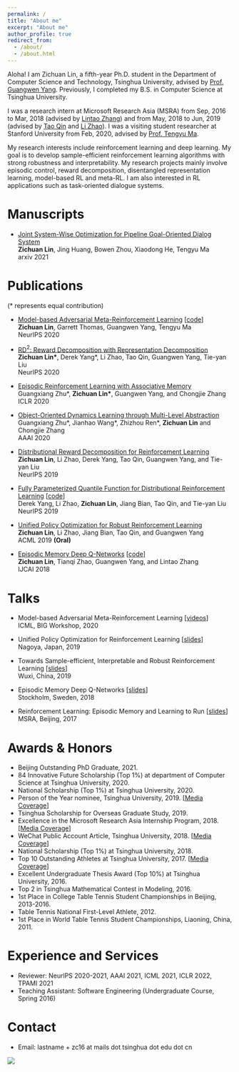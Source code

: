```yaml
---
permalink: /
title: "About me"
excerpt: "About me"
author_profile: true
redirect_from: 
  - /about/
  - /about.html
---
```


Aloha! I am Zichuan Lin, a fifth-year Ph.D. student in the Department of Computer Science and Technology, Tsinghua University, advised by [Prof. Guangwen Yang](http://www.cs.tsinghua.edu.cn/publish/csen/4623/2010/20101224195554390212530/20101224195554390212530_.html). Previously, I completed my B.S. in Computer Science at Tsinghua University.

I was a research intern at Microsoft Research Asia (MSRA) from Sep, 2016 to Mar, 2018 (advised by [Lintao Zhang](https://www.microsoft.com/en-us/research/people/lintaoz/)) and from May, 2018 to Jun, 2019 (advised by [Tao Qin](https://www.microsoft.com/en-us/research/people/taoqin/) and [Li Zhao](https://www.microsoft.com/en-us/research/people/lizo/)). I was a visiting student researcher at Stanford University from Feb, 2020, advised by [Prof. Tengyu Ma](https://ai.stanford.edu/~tengyuma/).

My research interests include reinforcement learning and deep learning. My goal is to develop sample-efficient reinforcement learning algorithms with strong robustness and interpretability. My research projects mainly involve episodic control, reward decomposition, disentangled representation learning, model-based RL and meta-RL. I am also interested in RL applications such as task-oriented dialogue systems.

Manuscripts
======
- [Joint System-Wise Optimization for Pipeline Goal-Oriented Dialog System](https://arxiv.org/abs/2106.04835) <br>
**Zichuan Lin**, Jing Huang, Bowen Zhou, Xiaodong He, Tengyu Ma <br>
arxiv 2021

Publications
======
(* represents equal contribution)
- [Model-based Adversarial Meta-Reinforcement Learning](https://arxiv.org/abs/2006.08875) [[code](https://github.com/LinZichuan/AdMRL)]  <br>
**Zichuan Lin**, Garrett Thomas, Guangwen Yang, Tengyu Ma  <br>
NeurIPS 2020

- [RD$^2$: Reward Decomposition with Representation Decomposition](https://papers.nips.cc/paper/2020/file/82039d16dce0aab3913b6a7ac73deff7-Paper.pdf)   <br>
**Zichuan Lin\***, Derek Yang\*, Li Zhao, Tao Qin, Guangwen Yang, Tie-yan Liu <br>
NeurIPS 2020

- [Episodic Reinforcement Learning with Associative Memory](https://openreview.net/forum?id=HkxjqxBYDB&noteId=HkxjqxBYDB)  <br>
Guangxiang Zhu\*, **Zichuan Lin\***, Guangwen Yang, and Chongjie Zhang  <br>
ICLR 2020

- [Object-Oriented Dynamics Learning through Multi-Level Abstraction](https://arxiv.org/abs/1904.07482)  <br>
Guangxiang Zhu\*, Jianhao Wang\*, Zhizhou Ren\*, **Zichuan Lin** and Chongjie Zhang  <br>
AAAI 2020

- [Distributional Reward Decomposition for Reinforcement Learning](https://arxiv.org/abs/1911.02166)  <br>
**Zichuan Lin**, Li Zhao, Derek Yang, Tao Qin, Guangwen Yang, and Tie-yan Liu  <br>
NeurIPS 2019

- [Fully Parameterized Quantile Function for Distributional Reinforcement Learning](https://arxiv.org/abs/1911.02140) [[code](https://github.com/microsoft/FQF)] <br>
Derek Yang, Li Zhao, **Zichuan Lin**, Jiang Bian, Tao Qin, and Tie-yan Liu  <br>
NeurIPS 2019

- [Unified Policy Optimization for Robust Reinforcement Learning](http://proceedings.mlr.press/v101/lin19a.html)  <br>
**Zichuan Lin**, Li Zhao, Jiang Bian, Tao Qin, and Guangwen Yang  <br>
ACML 2019 **(Oral)**

- [Episodic Memory Deep Q-Networks](https://arxiv.org/abs/1805.07603) [[code](https://github.com/LinZichuan/emdqn)]  <br>
**Zichuan Lin**, Tianqi Zhao, Guangwen Yang, and Lintao Zhang  <br>
IJCAI 2018

Talks
======
- Model-based Adversarial Meta-Reinforcement Learning [[videos](https://slideslive.com/38931355/modelbased-adversarial-metareinforcement-learning?locale=en)] <br>
ICML, BIG Workshop, 2020

- Unified Policy Optimization for Reinforcement Learning [[slides](https://drive.google.com/open?id=1N-YhYJpPImix0nQFpVixrhi_c-Xr3EVd)] <br>
Nagoya, Japan, 2019

- Towards Sample-efficient, Interpretable and Robust Reinforcement Learning [[slides](https://drive.google.com/open?id=1gAz23bdgeMrzKFmZc9H4fYs792zXW9Ot)] <br>
Wuxi, China, 2019

- Episodic Memory Deep Q-Networks [[slides](https://drive.google.com/open?id=1hSdLZBnmb5jOGyYkz0cwk24fApRRgu7H)] <br>
Stockholm, Sweden, 2018

- Reinforcement Learning: Episodic Memory and Learning to Run [[slides](https://drive.google.com/file/d/16nCWKtAJW7VqLTyydQtUipD3cmrgZUMT/view?usp=sharing)] <br>
MSRA, Beijing, 2017

Awards & Honors
======
- Beijing Outstanding PhD Graduate, 2021.
- 84 Innovative Future Scholarship (Top 1%) at department of Computer Science at Tsinghua University, 2020.
- National Scholarship (Top 1%) at Tsinghua University, 2020.
- Person of the Year nominee, Tsinghua University, 2019. [[Media Coverage](https://mp.weixin.qq.com/s/OtJSuCslUEhj2x59Mctixw)]
- Tsinghua Scholarship for Overseas Graduate Study, 2019.
- Excellence in the Microsoft Research Asia Internship Program, 2018. [[Media Coverage](https://mp.weixin.qq.com/s/KM69I6NycCPUtHapNvATVA)]
- WeChat Public Account Article, Tsinghua University, 2018. [[Media Coverage](https://mp.weixin.qq.com/s/eqKkSmXaBXZVKtjG6s-dPg)]
- National Scholarship (Top 1%) at Tsinghua University, 2018.
- Top 10 Outstanding Athletes at Tsinghua University, 2017. [[Media Coverage](https://mp.weixin.qq.com/s/_K68zJjTLo4zgzc4RE0WnQ)]
- Excellent Undergraduate Thesis Award (Top 10%) at Tsinghua University, 2016.
- Top 2 in Tsinghua Mathematical Contest in Modeling, 2016.
- 1st Place in College Table Tennis Student Championships in Beijing, 2013-2016.
- Table Tennis National First-Level Athlete, 2012.
- 1st Place in World Table Tennis Student Championships, Liaoning, China, 2011.

Experience and Services
======
- Reviewer: NeurlPS 2020-2021, AAAI 2021, ICML 2021, ICLR 2022, TPAMI 2021
- Teaching Assistant: Software Engineering (Undergraduate Course, Spring 2016)

Contact
======
- Email: lastname + zc16 at mails dot tsinghua dot edu dot cn

<a href="https://clustrmaps.com/site/1b2e1" title="Visit tracker"><img src="//www.clustrmaps.com/map_v2.png?d=38tnS4bll5XgaykJkqqgl4v3F3ocQMWiBSN-2_sgxrA&cl=ffffff"></a>

